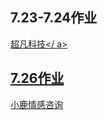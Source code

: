 ## 7.23-7.24作业
<a href ="Viccko.github.io/1909陆海容day07作业 7.23-7.24/code/index.html">超凡科技</ a> <br/>
## 7.26作业
<a href="Viccko.github.io/1909陆海容day09作业 7.26/code/index.html">小鹿情感咨询</a>
